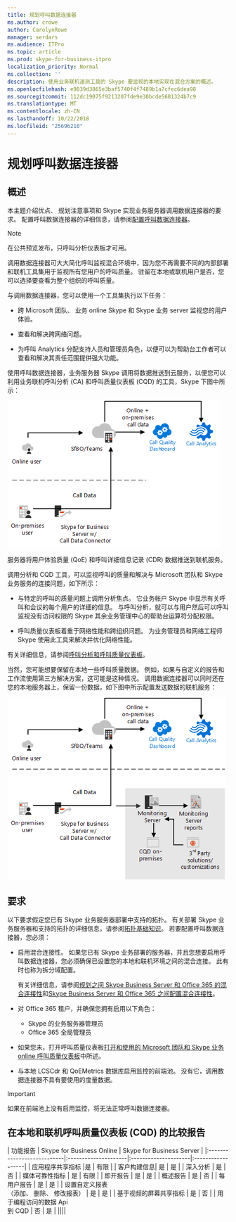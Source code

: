 ```yaml
---
title: 规划呼叫数据连接器
ms.author: crowe
author: CarolynRowe
manager: serdars
ms.audience: ITPro
ms.topic: article
ms.prod: skype-for-business-itpro
localization_priority: Normal
ms.collection: ''
description: 使用业务联机遥测工具的 Skype 要监视的本地实现在混合方案的概述。
ms.openlocfilehash: e9039d3865e3baf5740f4f7489b1a7cfec6dea98
ms.sourcegitcommit: 112dc19075f9213207fde9e30bcde5681324b7c9
ms.translationtype: MT
ms.contentlocale: zh-CN
ms.lasthandoff: 10/22/2018
ms.locfileid: "25696210"
---
```

# <a name="plan-call-data-connector"></a>规划呼叫数据连接器

## <a name="overview"></a>概述
本主题介绍优点、 规划注意事项和 Skype 实现业务服务器调用数据连接器的要求。 配置呼叫数据连接器的详细信息，请参阅[配置呼叫数据连接器](configure-call-data-connector.md)。

> [!NOTE]
> 在公共预览发布，只呼叫分析仪表板才可用。

调用数据连接器可大大简化呼叫监视混合环境中，因为您不再需要不同的内部部署和联机工具集用于监视所有您用户的呼叫质量。 驻留在本地或联机用户是否，您可以选择要查看为整个组织的呼叫质量。

与调用数据连接器，您可以使用一个工具集执行以下任务：

- 跨 Microsoft 团队、 业务 online Skype 和 Skype 业务 server 监视您的用户体验。

- 查看和解决跨网络问题。

- 为呼叫 Analytics 分配支持人员和管理员角色，以便可以为帮助台工作者可以查看和解决其责任范围提供强大功能。 

使用呼叫数据连接器，业务服务器 Skype 调用将数据推送到云服务，以便您可以利用业务联机呼叫分析 (CA) 和呼叫质量仪表板 (CQD) 的工具，Skype 下图中所示：

![SfB 云语音邮件](../../sfbserver2019/media/call-data-connector-plan-1.png)

服务器将用户体验质量 (QoE) 和呼叫详细信息记录 (CDR) 数据推送到联机服务。

调用分析和 CQD 工具，可以监视呼叫的质量和解决与 Microsoft 团队和 Skype 业务服务的连接问题，如下所示：

- 与特定的呼叫的质量问题上调用分析焦点。 它业务帐户 Skype 中显示有关呼叫和会议的每个用户的详细的信息。  与呼叫分析，就可以与用户然后可以呼叫监视没有访问权限的 Skype 其余业务管理中心的帮助台运算符分配权限。

- 呼叫质量仪表板着重于网络性能和跨组织问题。 为业务管理员和网络工程师 Skype 使用此工具来解决并优化网络性能。

有关详细信息，请参阅[呼叫分析和呼叫质量仪表板](https://docs.microsoft.com/en-us/SkypeForBusiness/using-call-quality-in-your-organization/difference-between-call-analytics-and-call-quality-dashboard)。

当然，您可能想要保留在本地一些呼叫质量数据。 例如，如果与自定义的报告和工作流使用第三方解决方案，这可能是这种情况。  调用数据连接器可以同时还在您的本地服务器上，保留一份数据，如下图中所示配置发送数据的联机服务：

![SfB 云语音邮件](../../sfbserver2019/media/call-data-connector-plan-2.png)


## <a name="requirements"></a>要求

以下要求假定您已有 Skype 业务服务器部署中支持的拓扑。  有关部署 Skype 业务服务器和支持的拓扑的详细信息，请参阅[拓扑基础知识](https://docs.microsoft.com/en-us/SkypeForBusiness/plan-your-deployment/topology-basics/topology-basics)。 若要配置呼叫数据连接器，您必须：

- 启用混合连接性。 如果您已有 Skype 业务部署的服务器，并且您想要启用呼叫数据连接器，您必须确保已设置您的本地和联机环境之间的混合连接。 此有时也称为拆分域配置。 

   有关详细信息，请参阅[规划之间 Skype Business Server 和 Office 365 的混合连接性](plan-hybrid-connectivity.md)和[Skype Business Server 和 Office 365 之间配置混合连接性](configure-hybrid-connectivity.md)。

-  对 Office 365 租户，并确保您拥有启用以下角色：

   - Skype 的业务服务器管理员 
   - Office 365 全局管理员 

- 如果您未，打开呼叫质量仪表板[打开和使用的 Microsoft 团队和 Skype 业务 online 呼叫质量仪表板](/microsoftteams/turning-on-and-using-call-quality-dashboard)中所述。
 
- 与本地 LCSCdr 和 QoEMetrics 数据库启用监控的前端池。 没有它，调用数据连接器不具有要使用的度量数据。 
 
> [!IMPORTANT]
> 如果在前端池上没有启用监控，将无法正常呼叫数据连接器。

## <a name="comparison-of-on-premises-and-online-call-quality-dashboard-cqd-reports"></a>在本地和联机呼叫质量仪表板 (CQD) 的比较报告

| 功能报告 | Skype for Business Online | Skype for Business Server   |
|:---------------------------|:---------------------|:---------------------|:------------------|
| 应用程序共享指标 |是 | 有限 |
| 客户构建信息| 是 | 是 |
| 深入分析 | 是 | 否 |
| 媒体可靠性指标 | 是 | 有限 |
| 即开报告 | 是 | 是 |
| 概述报告 | 是 | 否 |
| 每用户报告 | 是 | 是 |
| 设置自定义报表 <br> （添加、 删除、 修改报表） | 是 | 是 |
| 基于视频的屏幕共享指标 | 是 | 否 |
| 用于编程访问的数据 Api <br> 到 CQD | 否 | 是 |
||||

